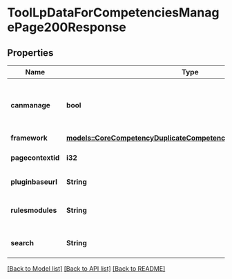 # ToolLpDataForCompetenciesManagePage200Response

## Properties

Name | Type | Description | Notes
------------ | ------------- | ------------- | -------------
**canmanage** | **bool** | True if this user has permission to manage competency frameworks | [default to null]
**framework** | [**models::CoreCompetencyDuplicateCompetencyFramework200Response**](core_competency_duplicate_competency_framework_200_response.md) |  | 
**pagecontextid** | **i32** | Context id for the framework | [default to null]
**pluginbaseurl** | **String** | Plugin base url | [default to null]
**rulesmodules** | **String** | JSON encoded data for rules | [default to null]
**search** | **String** | Current search string | [default to null]

[[Back to Model list]](../README.md#documentation-for-models) [[Back to API list]](../README.md#documentation-for-api-endpoints) [[Back to README]](../README.md)


